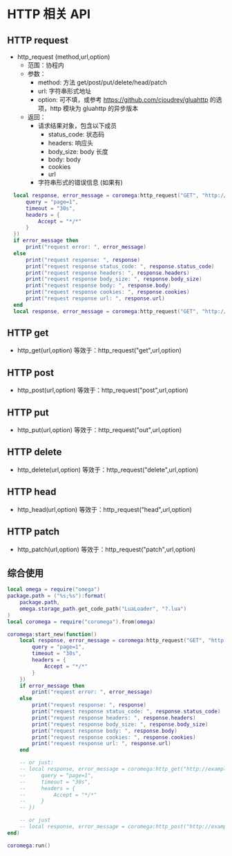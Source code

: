 # HTTP 相关 API

## HTTP request

- http_request (method,url,option)
  - 范围：协程内
  - 参数：
    - method: 方法 get/post/put/delete/head/patch
    - url: 字符串形式地址
    - option: 可不填，或参考 https://github.com/cjoudrey/gluahttp 的选项，http 模块为 gluahttp 的异步版本
  - 返回：
    - 请求结果对象，包含以下成员
      - status_code: 状态码
      - headers: 响应头
      - body_size: body 长度
      - body: body
      - cookies
      - url
    - 字符串形式的错误信息 (如果有)

```lua
  local response, error_message = coromega:http_request("GET", "http://example.com", {
      query = "page=1",
      timeout = "30s",
      headers = {
          Accept = "*/*"
      }
  })
  if error_message then
      print("request error: ", error_message)
  else
      print("request response: ", response)
      print("request response status_code: ", response.status_code)
      print("request response headers: ", response.headers)
      print("request response body_size: ", response.body_size)
      print("request response body: ", response.body)
      print("request response cookies: ", response.cookies)
      print("request response url: ", response.url)
  end
  local response, error_message = coromega:http_request("GET", "http://example.com")
```

## HTTP get

- http_get(url,option)
  等效于：http_request("get",url,option)

## HTTP post

- http_post(url,option)
  等效于：http_request("post",url,option)

## HTTP put

- http_put(url,option)
  等效于：http_request("out",url,option)

## HTTP delete

- http_delete(url,option)
  等效于：http_request("delete",url,option)

## HTTP head

- http_head(url,option)
  等效于：http_request("head",url,option)

## HTTP patch

- http_patch(url,option)
  等效于：http_request("patch",url,option)

## 综合使用

```lua
local omega = require("omega")
package.path = ("%s;%s"):format(
    package.path,
    omega.storage_path.get_code_path("LuaLoader", "?.lua")
)
local coromega = require("coromega").from(omega)

coromega:start_new(function()
    local response, error_message = coromega:http_request("GET", "http://example.com", {
        query = "page=1",
        timeout = "30s",
        headers = {
            Accept = "*/*"
        }
    })
    if error_message then
        print("request error: ", error_message)
    else
        print("request response: ", response)
        print("request response status_code: ", response.status_code)
        print("request response headers: ", response.headers)
        print("request response body_size: ", response.body_size)
        print("request response body: ", response.body)
        print("request response cookies: ", response.cookies)
        print("request response url: ", response.url)
    end

    -- or just:
    -- local response, error_message = coromega:http_get("http://example.com", {
    --     query = "page=1",
    --     timeout = "30s",
    --     headers = {
    --         Accept = "*/*"
    --     }
    -- })

    -- or just
    -- local response, error_message = coromega:http_post("http://example.com")
end)

coromega:run()

```
